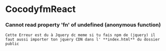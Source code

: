 # CocodyfmReact

### Cannot read property 'fn' of undefined (anonymous function)
    Cette Erreur est du à Jquery dc meme si tu fais npm de (jquery) il faut aussi importer ton jquery CDN dans l' **index.html** du dossier public
